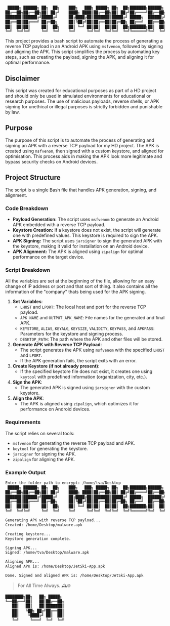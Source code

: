 ```bash
 █████╗ ██████╗ ██╗  ██╗    ███╗   ███╗ █████╗ ██╗  ██╗███████╗██████╗ 
██╔══██╗██╔══██╗██║ ██╔╝    ████╗ ████║██╔══██╗██║ ██╔╝██╔════╝██╔══██╗
███████║██████╔╝█████╔╝     ██╔████╔██║███████║█████╔╝ █████╗  ██████╔╝
██╔══██║██╔═══╝ ██╔═██╗     ██║╚██╔╝██║██╔══██║██╔═██╗ ██╔══╝  ██╔══██╗
██║  ██║██║     ██║  ██╗    ██║ ╚═╝ ██║██║  ██║██║  ██╗███████╗██║  ██║
╚═╝  ╚═╝╚═╝     ╚═╝  ╚═╝    ╚═╝     ╚═╝╚═╝  ╚═╝╚═╝  ╚═╝╚══════╝╚═╝  ╚═╝
```

This project provides a bash script to automate the process of generating a reverse TCP payload in an Android APK using `msfvenom`, followed by signing and aligning the APK. This script simplifies the process by automating key steps, such as creating the payload, signing the APK, and aligning it for optimal performance.

## Disclaimer

This script was created for educational purposes as part of a HD project and should only be used in simulated environments for educational or research purposes. The use of malicious payloads, reverse shells, or APK signing for unethical or illegal purposes is strictly forbidden and punishable by law.

## Purpose

The purpose of this script is to automate the process of generating and signing an APK with a reverse TCP payload for my HD project. The APK is created using `msfvenom`, then signed with a custom keystore, and aligned for optimisation. This process aids in making the APK look more legitimate and bypass security checks on Android devices.

## Project Structure

The script is a single Bash file that handles APK generation, signing, and alignment.

### Code Breakdown

- **Payload Generation:** The script uses `msfvenom` to generate an Android APK embedded with a reverse TCP payload.
- **Keystore Creation:** If a keystore does not exist, the script will generate one with predefined values. This keystore is required to sign the APK.
- **APK Signing:** The script uses `jarsigner` to sign the generated APK with the keystore, making it valid for installation on an Android device.
- **APK Alignment:** The APK is aligned using `zipalign` for optimal performance on the target device.

### Script Breakdown

All the variables are set at the beginning of the file, allowing for an easy change of IP address or port and that sort of thing. It also contains all the information of the "company" thats being used for the APK signing.

1. **Set Variables**:
   - `LHOST` and `LPORT`: The local host and port for the reverse TCP payload.
   - `APK_NAME` and `OUTPUT_APK_NAME`: File names for the generated and final APK.
   - `KEYSTORE`, `ALIAS`, `KEYALG`, `KEYSIZE`, `VALIDITY`, `KEYPASS`, and `APKPASS`: Parameters for the keystore and signing process.
   - `DESKTOP_PATH`: The path where the APK and other files will be stored.
2. **Generate APK with Reverse TCP Payload**:
   - The script generates the APK using `msfvenom` with the specified `LHOST` and `LPORT`.
   - If the APK generation fails, the script exits with an error.
3. **Create Keystore (if not already present)**:
   - If the specified keystore file does not exist, it creates one using `keytool` with predefined information (organization, city, etc.).
4. **Sign the APK**:
   - The generated APK is signed using `jarsigner` with the custom keystore.
5. **Align the APK**:
   - The APK is aligned using `zipalign`, which optimizes it for performance on Android devices.

### Requirements

The script relies on several tools:

- `msfvenom` for generating the reverse TCP payload and APK.
- `keytool` for generating the keystore.
- `jarsigner` for signing the APK.
- `zipalign` for aligning the APK.

### Example Output

```bash
Enter the folder path to encrypt: /home/tva/Desktop
 █████╗ ██████╗ ██╗  ██╗    ███╗   ███╗ █████╗ ██╗  ██╗███████╗██████╗ 
██╔══██╗██╔══██╗██║ ██╔╝    ████╗ ████║██╔══██╗██║ ██╔╝██╔════╝██╔══██╗
███████║██████╔╝█████╔╝     ██╔████╔██║███████║█████╔╝ █████╗  ██████╔╝
██╔══██║██╔═══╝ ██╔═██╗     ██║╚██╔╝██║██╔══██║██╔═██╗ ██╔══╝  ██╔══██╗
██║  ██║██║     ██║  ██╗    ██║ ╚═╝ ██║██║  ██║██║  ██╗███████╗██║  ██║
╚═╝  ╚═╝╚═╝     ╚═╝  ╚═╝    ╚═╝     ╚═╝╚═╝  ╚═╝╚═╝  ╚═╝╚══════╝╚═╝  ╚═╝

Generating APK with reverse TCP payload...
Created: /home/Desktop/malware.apk

Creating keystore...
Keystore generation complete.

Signing APK...
Signed: /home/tva/Desktop/malware.apk

Aligning APK...
Aligned APK is: /home/Desktop/JetSki-App.apk

Done. Signed and aligned APK is: /home/Desktop/JetSki-App.apk
```

> For All Time Always. 🕰️🌐

```bash
████████╗██╗   ██╗ █████╗ 
╚══██╔══╝██║   ██║██╔══██╗
   ██║   ██║   ██║███████║
   ██║   ╚██╗ ██╔╝██╔══██║
   ██║    ╚████╔╝ ██║  ██║
   ╚═╝     ╚═══╝  ╚═╝  ╚═╝
```
